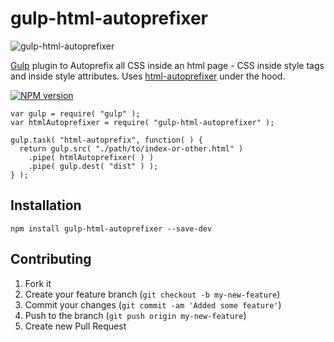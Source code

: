 # gulp-html-autoprefixer

![gulp-html-autoprefixer](../master/gulp-html-autoprefixer.png?raw=true)

[Gulp](http://gulpjs.com/) plugin to Autoprefix all CSS inside an html page - CSS inside style tags and inside style attributes. Uses [html-autoprefixer](http://github.com/rebelmail/html-autoprefixer) under the hood.

[![NPM version](https://badge.fury.io/js/gulp-html-autoprefixer.png)](http://badge.fury.io/js/gulp-html-autoprefixer)

```
var gulp = require( "gulp" );
var htmlAutoprefixer = require( "gulp-html-autoprefixer" );

gulp.task( "html-autoprefix", function( ) {
  return gulp.src( "./path/to/index-or-other.html" )
    .pipe( htmlAutoprefixer( ) )
    .pipe( gulp.dest( "dist" ) );
} );
```

## Installation

```
npm install gulp-html-autoprefixer --save-dev
```

## Contributing

1. Fork it
2. Create your feature branch (`git checkout -b my-new-feature`)
3. Commit your changes (`git commit -am 'Added some feature'`)
4. Push to the branch (`git push origin my-new-feature`)
5. Create new Pull Request

